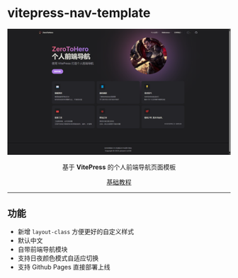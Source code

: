 # vitepress-nav-template

<p align="center">
<img src="/docs/public/p1.png"/>
</p>
<p align="center"> 基于 <b>VitePress</b> 的个人前端导航页面模板 </p>
<p align='center'><a href="/guide.md">基础教程</a> 
<!-- | <a href="https://notes.fe-mm.com/">作者博客</a> -->
</p>

---

## 功能

- 新增 `layout-class` 方便更好的自定义样式
- 默认中文
- 自带前端导航模块
- 支持日夜颜色模式自适应切换
- 支持 Github Pages 直接部署上线

